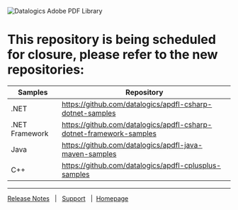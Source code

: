 ![Datalogics Adobe PDF Library](https://raw.github.com/datalogics/dl-icons/develop/DLBanner_Nuget.png)

# This repository is being scheduled for closure, please refer to the new repositories:

| Samples | Repository |
|---------|------------|
| .NET              | https://github.com/datalogics/apdfl-csharp-dotnet-samples           |
| .NET Framework    | https://github.com/datalogics/apdfl-csharp-dotnet-framework-samples |
| Java              | https://github.com/datalogics/apdfl-java-maven-samples              |
| C++               | https://github.com/datalogics/apdfl-cplusplus-samples               |

---

[Release Notes](https://dev.datalogics.com/adobe-pdf-library/release-notes-adobe-pdf-library-v-18/) &nbsp; | &nbsp; [Support](https://www.datalogics.com/tech-support-pdfs/) &nbsp; | &nbsp;[Homepage](https://www.datalogics.com)